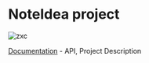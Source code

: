 # NoteIdea project


![zxc](https://user-images.githubusercontent.com/43467669/51444455-f38b4000-1cf7-11e9-928b-f5d7ee3cb901.gif)


[Documentation](https://norbert-wsei.github.io) - API, Project Description

